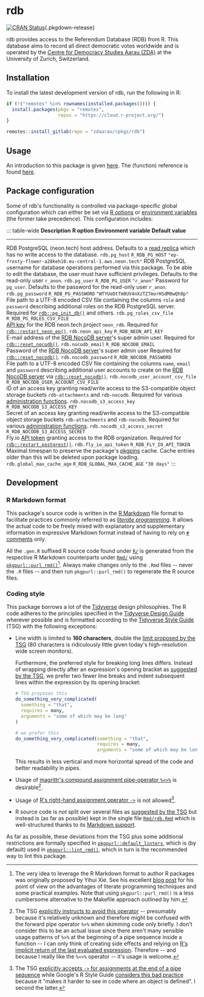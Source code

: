 # rdb

[![CRAN Status](https://r-pkg.org/badges/version/rdb)](https://cran.r-project.org/package=rdb){.pkgdown-release}

rdb provides access to the Referendum Database (RDB) from R. This database aims to record all direct democratic votes worldwide and is operated by the [Centre for Democracy Studies Aarau (ZDA)](https://www.zdaarau.ch/en/) at the University of Zurich, Switzerland.

## Installation

To install the latest development version of rdb, run the following in R:

``` r
if (!("remotes" %in% rownames(installed.packages()))) {
  install.packages(pkgs = "remotes",
                   repos = "https://cloud.r-project.org/")
}

remotes::install_gitlab(repo = "zdaarau/rpkgs/rdb")
```

## Usage

An introduction to this package is given [here](articles/rdb.html). The (function) reference is found [here](reference).

## Package configuration

Some of rdb's functionality is controlled via package-specific global configuration which can either be set via [R options](https://rdrr.io/r/base/options.html) or [environment variables](https://en.wikipedia.org/wiki/Environment_variable) (the former take precedence). This configuration includes:

::: table-wide
  **Description**                                                                                                                                                                                                                                                                **R option**                         **Environment variable**               **Default value**
  ------------------------------------------------------------------------------------------------------------------------------------------------------------------------------------------------------------------------------------------------------------------------------ ------------------------------------ -------------------------------------- ----------------------------------------------------------
  RDB PostgreSQL (neon.tech) host address. Defaults to a [read replica](https://neon.tech/docs/introduction/read-replicas) which has no write access to the database.                                                                                                            `rdb.pg_host`                        `R_RDB_PG_HOST`                        `"ep-frosty-flower-a28keh10.eu-central-1.aws.neon.tech"`
  RDB PostgreSQL username for database operations performed via this package. To be able to edit the database, the user must have sufficient privileges. Defaults to the read-only user `r_anon`.                                                                                `rdb.pg_user`                        `R_RDB_PG_USER`                        `"r_anon"`
  Password for `pg_user`. Defaults to the password for the read-only user `r_anon`.                                                                                                                                                                                              `rdb.pg_password`                    `R_RDB_PG_PASSWORD`                    `"WTYUeDtTm0UV4nXzTZ7morHSdM0wQh0p"`
  File path to a UTF-8 encoded CSV file containing the columns `role` and `password` describing additional roles on the RDB PostgreSQL server. Required for [`rdb::pg_init_db()`](https://rdb.rpkg.dev/reference/pg_init_db.html) and others.                                    `rdb.pg_roles_csv_file`              `R_RDB_PG_ROLES_CSV_FILE`              
  [API key](https://neon.tech/docs/manage/api-keys) for the RDB neon.tech project `neon_rdb`. Required for [`rdb::restart_neon_ep()`](https://rdb.rpkg.dev/reference/restart_neon_ep.html).                                                                                      `rdb.neon_api_key`                   `R_RDB_NEON_API_KEY`                   
  E-mail address of the [RDB NocoDB server](https://admin.rdb.vote/)'s super admin user. Required for [`rdb::reset_nocodb()`](https://rdb.rpkg.dev/reference/reset_nocodb.html).                                                                                                 `rdb.nocodb_email`                   `R_RDB_NOCODB_EMAIL`                   
  Password of the [RDB NocoDB server](https://admin.rdb.vote/)'s super admin user Required for [`rdb::reset_nocodb()`](https://rdb.rpkg.dev/reference/reset_nocodb.html).                                                                                                        `rdb.nocodb_password`                `R_RDB_NOCODB_PASSWORD`                
  File path to a UTF-8 encoded CSV file containing the columns `name`, `email` and `password` describing additional user accounts to create on the [RDB NocoDB server](https://admin.rdb.vote/) via [`rdb::reset_nocodb()`](https://rdb.rpkg.dev/reference/reset_nocodb.html).   `rdb.nocodb_user_account_csv_file`   `R_RDB_NOCODB_USER_ACCOUNT_CSV_FILE`   
  ID of an access key granting read/write access to the S3-compatible object storage buckets `rdb-attachments` and `rdb-nocodb`. Required for various [administration functions](https://rdb.rpkg.dev/reference/#administration).                                                `rdb.nocodb_s3_access_key`           `R_RDB_NOCODB_S3_ACCESS_KEY`           
  Secret of an access key granting read/write access to the S3-compatible object storage buckets `rdb-attachments` and `rdb-nocodb`. Required for various [administration functions](https://rdb.rpkg.dev/reference/#administration).                                            `rdb.nocodb_s3_access_secret`        `R_RDB_NOCODB_S3_ACCESS_SECRET`        
  Fly.io [API token](https://fly.io/docs/flyctl/tokens/) granting access to the RDB organization. Required for [`rdb::restart_postgrest()`](https://rdb.rpkg.dev/reference/restart_postgrest.html).                                                                              `rdb.fly_io_api_token`               `R_RDB_FLY_IO_API_TOKEN`               
  Maximal timespan to preserve the package's [pkgpins](https://pkgpins.rpkg.dev/) cache. Cache entries older than this will be deleted upon package loading.                                                                                                                     `rdb.global_max_cache_age`           `R_RDB_GLOBAL_MAX_CACHE_AGE`           `"30 days"`
:::

## Development

### R Markdown format

This package's source code is written in the [R Markdown](https://rmarkdown.rstudio.com/) file format to facilitate practices commonly referred to as [*literate programming*](https://en.wikipedia.org/wiki/Literate_programming). It allows the actual code to be freely mixed with explanatory and supplementary information in expressive Markdown format instead of having to rely on [`#` comments](https://cran.r-project.org/doc/manuals/r-release/R-lang.html#Comments) only.

All the `.gen.R` suffixed R source code found under [`R/`](https://gitlab.com/zdaarau/rpkgs/rdb/-/tree/pg/R/) is generated from the respective R Markdown counterparts under [`Rmd/`](https://gitlab.com/zdaarau/rpkgs/rdb/-/tree/pg/Rmd/) using [`pkgpurl::purl_rmd()`](https://pkgpurl.rpkg.dev/dev/reference/purl_rmd.html)[^1]. Always make changes only to the `.Rmd` files -- never the `.R` files -- and then run `pkgpurl::purl_rmd()` to regenerate the R source files.

### Coding style

This package borrows a lot of the [Tidyverse](https://www.tidyverse.org/) design philosophies. The R code adheres to the principles specified in the [Tidyverse Design Guide](https://principles.tidyverse.org/) wherever possible and is formatted according to the [Tidyverse Style Guide](https://style.tidyverse.org/) (TSG) with the following exceptions:

-   Line width is limited to **160 characters**, double the [limit proposed by the TSG](https://style.tidyverse.org/syntax.html#long-lines) (80 characters is ridiculously little given today's high-resolution wide screen monitors).

    Furthermore, the preferred style for breaking long lines differs. Instead of wrapping directly after an expression's opening bracket as [suggested by the TSG](https://style.tidyverse.org/syntax.html#long-lines), we prefer two fewer line breaks and indent subsequent lines within the expression by its opening bracket:

    ``` r
    # TSG proposes this
    do_something_very_complicated(
      something = "that",
      requires = many,
      arguments = "some of which may be long"
    )

    # we prefer this
    do_something_very_complicated(something = "that",
                                  requires = many,
                                  arguments = "some of which may be long")
    ```

    This results in less vertical and more horizontal spread of the code and better readability in pipes.

-   Usage of [magrittr's compound assignment pipe-operator `%<>%`](https://magrittr.tidyverse.org/reference/compound.html) is desirable[^2].

-   Usage of [R's right-hand assignment operator `->`](https://rdrr.io/r/base/assignOps.html) is not allowed[^3].

-   R source code is *not* split over several files as [suggested by the TSG](https://style.tidyverse.org/package-files.html) but instead is (as far as possible) kept in the single file [`Rmd/rdb.Rmd`](https://gitlab.com/zdaarau/rpkgs/rdb/-/tree/pg/Rmd/rdb.Rmd) which is well-structured thanks to its [Markdown support](#r-markdown-format).

As far as possible, these deviations from the TSG plus some additional restrictions are formally specified in [`pkgpurl::default_linters`](https://pkgpurl.rpkg.dev/reference/default_linters), which is (by default) used in [`pkgpurl::lint_rmd()`](https://pkgpurl.rpkg.dev/reference/lint_rmd), which in turn is the recommended way to lint this package.

[^1]: The very idea to leverage the R Markdown format to author R packages was originally proposed by Yihui Xie. See his excellent [blog post](https://yihui.name/rlp/) for his point of view on the advantages of literate programming techniques and some practical examples. Note that using `pkgpurl::purl_rmd()` is a less cumbersome alternative to the Makefile approach outlined by him.

[^2]: The TSG [explicitly instructs to avoid this operator](https://style.tidyverse.org/pipes.html#assignment-2) -- presumably because it's relatively unknown and therefore might be confused with the forward pipe operator `%>%` when skimming code only briefly. I don't consider this to be an actual issue since there aren't many sensible usage patterns of `%>%` at the beginning of a pipe sequence inside a function -- I can only think of creating side effects and relying on [R's implicit return of the last evaluated expression](https://rdrr.io/r/base/function.html). Therefore -- and because I really like the `%<>%` operator -- it's usage is welcome.

[^3]: The TSG [explicitly accepts `->` for assignments at the end of a pipe sequence](https://style.tidyverse.org/pipes.html#assignment-2) while Google's R Style Guide [considers this bad practice](https://google.github.io/styleguide/Rguide.html#right-hand-assignment) because it "makes it harder to see in code where an object is defined". I second the latter.
